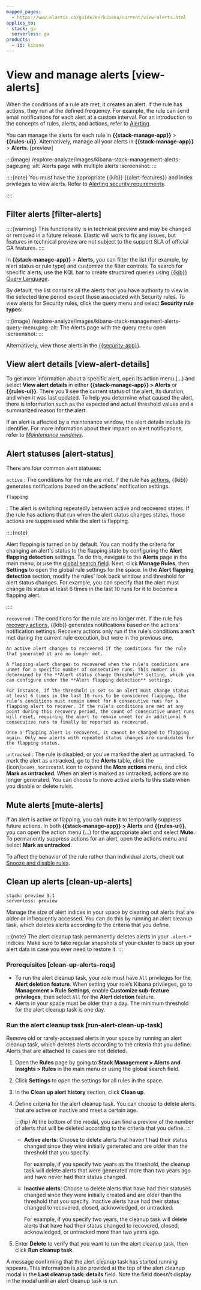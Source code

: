 ```yaml
---
mapped_pages:
  - https://www.elastic.co/guide/en/kibana/current/view-alerts.html
applies_to:
  stack: ga
  serverless: ga
products:
  - id: kibana
---
```


# View and manage alerts [view-alerts]

When the conditions of a rule are met, it creates an alert. If the rule has actions, they run at the defined frequency. For example, the rule can send email notifications for each alert at a custom interval. For an introduction to the concepts of rules, alerts, and actions, refer to [Alerting](../alerts.md).

You can manage the alerts for each rule in **{{stack-manage-app}}** > **{{rules-ui}}**. Alternatively, manage all your alerts in **{{stack-manage-app}}** > **Alerts**. [preview]

:::{image} /explore-analyze/images/kibana-stack-management-alerts-page.png
:alt: Alerts page with multiple alerts
:screenshot:
:::

::::{note}
You must have the appropriate {{kib}} {{alert-features}} and index privileges to view alerts. Refer to [Alerting security requirements](alerting-setup.md#alerting-security).

::::

## Filter alerts [filter-alerts]

::::{warning}
This functionality is in technical preview and may be changed or removed in a future release. Elastic will work to fix any issues, but features in technical preview are not subject to the support SLA of official GA features.
::::

In **{{stack-manage-app}}** > **Alerts**, you can filter the list (for example, by alert status or rule type) and customize the filter controls. To search for specific alerts, use the KQL bar to create structured queries using [{{kib}} Query Language](../../query-filter/languages/kql.md).

By default, the list contains all the alerts that you have authority to view in the selected time period except those associated with Security rules. To view alerts for Security rules, click the query menu and select **Security rule types**:

:::{image} /explore-analyze/images/kibana-stack-management-alerts-query-menu.png
:alt: The Alerts page with the query menu open
:screenshot:
:::

Alternatively, view those alerts in the [{{security-app}}](../../../solutions/security/detect-and-alert/manage-detection-alerts.md).

## View alert details [view-alert-details]

To get more information about a specific alert, open its action menu (…) and select **View alert details** in either **{{stack-manage-app}} > Alerts** or **{{rules-ui}}**. There you’ll see the current status of the alert, its duration, and when it was last updated. To help you determine what caused the alert, there is information such as the expected and actual threshold values and a summarized reason for the alert.

If an alert is affected by a maintenance window, the alert details include its identifier. For more information about their impact on alert notifications, refer to [*Maintenance windows*](maintenance-windows.md).

## Alert statuses [alert-status]

There are four common alert statuses:

`active`
:   The conditions for the rule are met. If the rule has [actions](create-manage-rules.md#defining-rules-actions-details), {{kib}} generates notifications based on the actions' notification settings. 

`flapping`

:   The alert is switching repeatedly between active and recovered states. If the rule has actions that run when the alert status changes states, those actions are suppressed while the alert is flapping.

::::{note}  

Alert flapping is turned on by default. You can modify the criteria for changing an alert's status to the flapping state by configuring the **Alert flapping detection** settings. To do this, navigate to the **Alerts** page in the main menu, or use the [global search field](/explore-analyze/find-and-organize/find-apps-and-objects.md). Next, click **Manage Rules**, then **Settings** to open the global rule settings for the space. In the **Alert flapping detection** section, modify the rules' look back window and threshold for alert status changes. For example, you can specify that the alert must change its status at least 6 times in the last 10 runs for it to become a flapping alert. 

::::

`recovered`
:   The conditions for the rule are no longer met. If the rule has [recovery actions](create-manage-rules.md#defining-rules-actions-details), {{kib}} generates notifications based on the actions' notification settings. Recovery actions only run if the rule's conditions aren't met during the current rule execution, but were in the previous one. 


    An active alert changes to recovered if the conditions for the rule that generated it are no longer met. 

    A flapping alert changes to recovered when the rule's conditions are unmet for a specific number of consecutive runs. This number is determined by the **Alert status change threshold** setting, which you can configure under the **Alert flapping detection** settings.

    For instance, if the threshold is set so an alert must change status at least 6 times in the last 10 runs to be considered flapping, the rule's conditions must remain unmet for 6 consecutive runs for a flapping alert to recover. If the rule's conditions are met at any point during this recovery period, the count of consecutive unmet runs will reset, requiring the alert to remain unmet for an additional 6 consecutive runs to finally be reported as recovered.

    Once a flapping alert is recovered, it cannot be changed to flapping again. Only new alerts with repeated status changes are candidates for the flapping status. 

`untracked`
:   The rule is disabled, or you’ve marked the alert as untracked. To mark the alert as untracked, go to the **Alerts** table, click the {icon}`boxes_horizontal` icon to expand the **More actions** menu, and click **Mark as untracked**. When an alert is marked as untracked, actions are no longer generated. You can choose to move active alerts to this state when you disable or delete rules.

## Mute alerts [mute-alerts]

If an alert is active or flapping, you can mute it to temporarily suppress future actions. In both **{{stack-manage-app}} > Alerts** and **{{rules-ui}}**, you can open the action menu (…) for the appropriate alert and select **Mute**. To permanently suppress actions for an alert, open the actions menu and select **Mark as untracked**.

To affect the behavior of the rule rather than individual alerts, check out [Snooze and disable rules](create-manage-rules.md#controlling-rules).

## Clean up alerts [clean-up-alerts]

```{applies_to}
stack: preview 9.1 
serverless: preview
```

Manage the size of alert indices in your space by clearing out alerts that are older or infrequently accessed. You can do this by running an alert cleanup task, which deletes alerts according to the criteria that you define.

:::{note}
The alert cleanup task permanently deletes alerts in your `.alert-*` indices. Make sure to take regular snapshots of your cluster to back up your alert data in case you ever need to restore it.
:::

### Prerequisites [clean-up-alerts-reqs]

* To run the alert cleanup task, your role must have `All` privileges for the **Alert deletion feature**. When setting your role’s Kibana privileges, go to **Management > Rule Settings**, enable **Customize sub-feature privileges**, then select `All` for the **Alert deletion** feature.
* Alerts in your space must be older than a day. The minimum threshold for the alert cleanup task is one day.  

### Run the alert cleanup task [run-alert-clean-up-task]

Remove old or rarely-accessed alerts in your space by running an alert cleanup task, which deletes alerts according to the criteria that you define. Alerts that are attached to cases are not deleted. 

1. Open the **Rules** page by going to **Stack Management > Alerts and Insights > Rules** in the main menu or using the global search field.
2. Click **Settings** to open the settings for all rules in the space.
3. In the **Clean up alert history** section, click **Clean up**.
4. Define criteria for the alert cleanup task. You can choose to delete alerts that are active or inactive and meet a certain age.

   :::{tip}
   At the bottom of the modal, you can find a preview of the number of alerts that will be deleted according to the criteria that you define.
   :::

   * **Active alerts**: Choose to delete alerts that haven't had their status changed since they were initially generated and are older than the threshold that you specify. 
   
      For example, if you specify two years as the threshold, the cleanup task will delete alerts that were generated more than two years ago and have never had their status changed.  

   * **Inactive alerts**: Choose to delete alerts that have had their statuses changed since they were initially created and are older than the threshold that you specify. Inactive alerts have had their status changed to recovered, closed, acknowledged, or untracked. 

      For example, if you specify two years, the cleanup task will delete alerts that have had their status changed to recovered, closed, acknowledged, or untracked more than two years ago.

5. Enter **Delete** to verify that you want to run the alert cleanup task, then click **Run cleanup task**.  

A message confirming that the alert cleanup task has started running appears. This information is also provided at the top of the alert cleanup modal in the **Last cleanup task: details** field. Note the field doesn't display in the modal until an alert cleanup task is run.